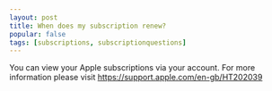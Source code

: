 ```yaml
---
layout: post
title: When does my subscription renew?
popular: false
tags: [subscriptions, subscriptionquestions]
---
```

You can view your Apple subscriptions via your account. For more information please visit <https://support.apple.com/en-gb/HT202039>
